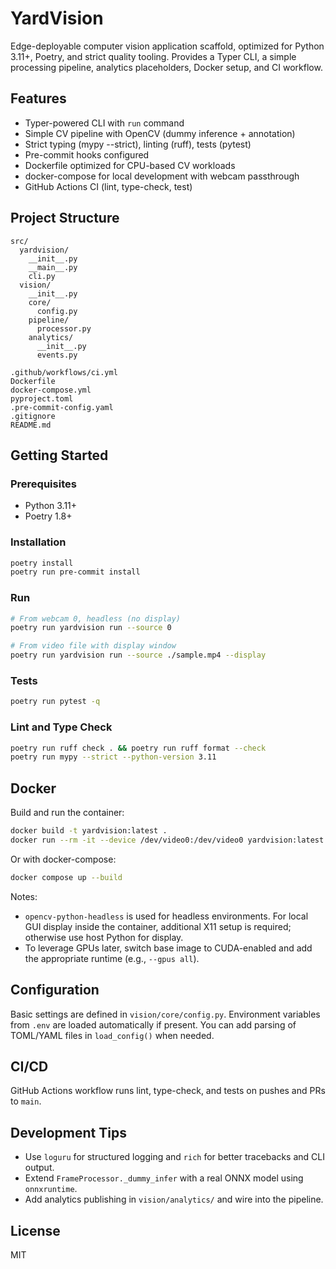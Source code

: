 # YardVision

Edge-deployable computer vision application scaffold, optimized for Python 3.11+, Poetry, and strict quality tooling. Provides a Typer CLI, a simple processing pipeline, analytics placeholders, Docker setup, and CI workflow.

## Features

- Typer-powered CLI with `run` command
- Simple CV pipeline with OpenCV (dummy inference + annotation)
- Strict typing (mypy --strict), linting (ruff), tests (pytest)
- Pre-commit hooks configured
- Dockerfile optimized for CPU-based CV workloads
- docker-compose for local development with webcam passthrough
- GitHub Actions CI (lint, type-check, test)

## Project Structure

```
src/
  yardvision/
    __init__.py
    __main__.py
    cli.py
  vision/
    __init__.py
    core/
      config.py
    pipeline/
      processor.py
    analytics/
      __init__.py
      events.py

.github/workflows/ci.yml
Dockerfile
docker-compose.yml
pyproject.toml
.pre-commit-config.yaml
.gitignore
README.md
```

## Getting Started

### Prerequisites

- Python 3.11+
- Poetry 1.8+

### Installation

```bash
poetry install
poetry run pre-commit install
```

### Run

```bash
# From webcam 0, headless (no display)
poetry run yardvision run --source 0

# From video file with display window
poetry run yardvision run --source ./sample.mp4 --display
```

### Tests

```bash
poetry run pytest -q
```

### Lint and Type Check

```bash
poetry run ruff check . && poetry run ruff format --check
poetry run mypy --strict --python-version 3.11
```

## Docker

Build and run the container:

```bash
docker build -t yardvision:latest .
docker run --rm -it --device /dev/video0:/dev/video0 yardvision:latest run --source 0
```

Or with docker-compose:

```bash
docker compose up --build
```

Notes:
- `opencv-python-headless` is used for headless environments. For local GUI display inside the container, additional X11 setup is required; otherwise use host Python for display.
- To leverage GPUs later, switch base image to CUDA-enabled and add the appropriate runtime (e.g., `--gpus all`).

## Configuration

Basic settings are defined in `vision/core/config.py`. Environment variables from `.env` are loaded automatically if present. You can add parsing of TOML/YAML files in `load_config()` when needed.

## CI/CD

GitHub Actions workflow runs lint, type-check, and tests on pushes and PRs to `main`.

## Development Tips

- Use `loguru` for structured logging and `rich` for better tracebacks and CLI output.
- Extend `FrameProcessor._dummy_infer` with a real ONNX model using `onnxruntime`.
- Add analytics publishing in `vision/analytics/` and wire into the pipeline.

## License

MIT

